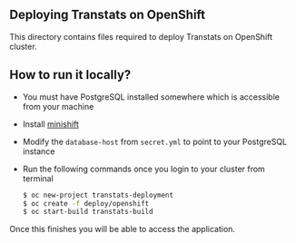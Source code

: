 ## Deploying Transtats on OpenShift

This directory contains files required to deploy Transtats on OpenShift cluster.

## How to run it locally?

- You must have PostgreSQL installed somewhere which is accessible from your machine
- Install [minishift](https://github.com/minishift/minishift)
- Modify the `database-host` from `secret.yml` to point to your PostgreSQL instance
- Run the following commands once you login to your cluster from terminal

  ```sh
  $ oc new-project transtats-deployment
  $ oc create -f deploy/openshift
  $ oc start-build transtats-build
  ```
Once this finishes you will be able to access the application.

